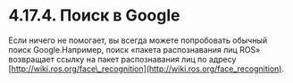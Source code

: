 # 4.17.4. Поиск в Google

Если ничего не помогает, вы всегда можете попробовать обычный поиск Google.Например, поиск «пакета распознавания лиц ROS» возвращает ссылку на пакет распознавания лиц по адресу [http://wiki.ros.org/face\_recognition](http://wiki.ros.org/face_recognition).

